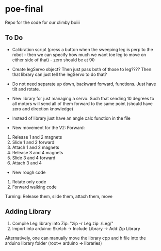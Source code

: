 # poe-final
Repo for the code for our climby boiiii

## To Do
* Calibration script (press a button when the sweeping leg is perp to the robot - then we can specify how much we want toe leg to move on either side of that) - zero should be at 90

* Create legServo object? Then just pass both of those to leg???? Then that library can just tell the legServo to do that?

* Do not need separate up down, backward forward, functions. Just have tilt and rotate.

* New library for just managing a servo. Such that sending 10 degrees to all motors will send all of them forward to the same point (should have zero and direction knowledge)

* Instead of library just have an angle calc function in the file

* New movement for the V2:
Forward:
1. Release 1 and 2 magnets
2. Slide 1 and 2 forward
3. Attach 1 and 2 magnets
4. Release 3 and 4 magnets
5. Slide 3 and 4 forward
6. Attach 3 and 4

* New rough code
1. Rotate only code
2. Forward walking code

Turning: Release them, slide them, attach them, move
## Adding Library
1. Compile Leg library into Zip: "zip -r Leg.zip ./Leg/"
2. Import into arduino: Sketch -> Include Library -> Add Zip Library

Alternatively, one can manually move the library cpp and h file into the arduino library folder (root-> arduino -> libraries)
